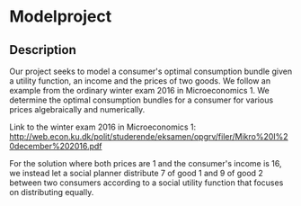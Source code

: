 # Modelproject

## Description

Our project seeks to model a consumer's optimal consumption bundle given a utility function, an income and the prices of two goods. We follow an example from the ordinary winter exam 2016 in Microeconomics 1. We determine the optimal consumption bundles for a consumer for various prices algebraically and numerically. 

Link to the  winter exam 2016 in Microeconomics 1:
http://web.econ.ku.dk/polit/studerende/eksamen/opgrv/filer/Mikro%20I%20december%202016.pdf

For the solution where both prices are 1 and the consumer's income is 16, we instead let a social planner distribute 7 of good 1 and 9 of good 2 between two consumers according to a social utility function that focuses on distributing equally. 
